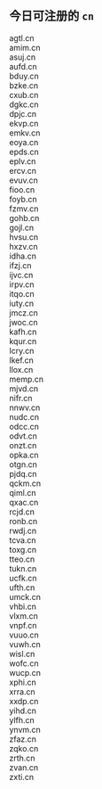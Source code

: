 
## 今日可注册的 `cn`
>
agtl.cn   
amim.cn   
asuj.cn   
aufd.cn   
bduy.cn   
bzke.cn   
cxub.cn   
dgkc.cn   
dpjc.cn   
ekvp.cn   
emkv.cn   
eoya.cn   
epds.cn   
eplv.cn   
ercv.cn   
evuv.cn   
fioo.cn   
foyb.cn   
fzmv.cn   
gohb.cn   
gojl.cn   
hvsu.cn   
hxzv.cn   
idha.cn   
ifzj.cn   
ijvc.cn   
irpv.cn   
itqo.cn   
iuty.cn   
jmcz.cn   
jwoc.cn   
kafh.cn   
kqur.cn   
lcry.cn   
lkef.cn   
llox.cn   
memp.cn   
mjvd.cn   
nifr.cn   
nnwv.cn   
nudc.cn   
odcc.cn   
odvt.cn   
onzt.cn   
opka.cn   
otgn.cn   
pjdq.cn   
qckm.cn   
qiml.cn   
qxac.cn   
rcjd.cn   
ronb.cn   
rwdj.cn   
tcva.cn   
toxg.cn   
tteo.cn   
tukn.cn   
ucfk.cn   
ufth.cn   
umck.cn   
vhbi.cn   
vlxm.cn   
vnpf.cn   
vuuo.cn   
vuwh.cn   
wisl.cn   
wofc.cn   
wucp.cn   
xphi.cn   
xrra.cn   
xxdp.cn   
yihd.cn   
ylfh.cn   
ynvm.cn   
zfaz.cn   
zqko.cn   
zrth.cn   
zvan.cn   
zxti.cn   

